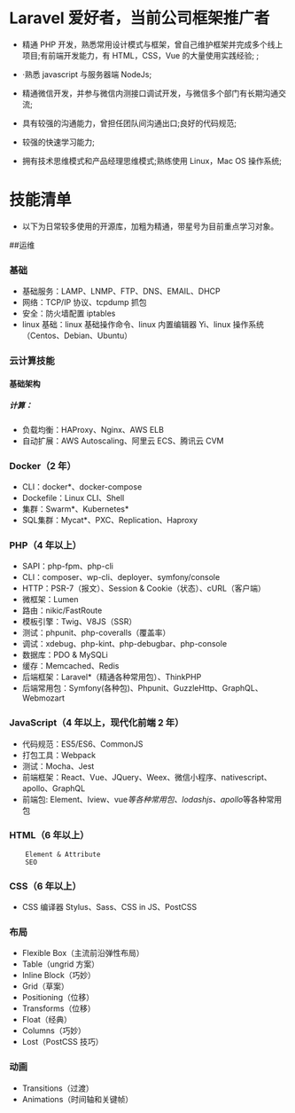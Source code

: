 # Laravel 爱好者，当前公司框架推广者

- 精通 PHP 开发，熟悉常用设计模式与框架，曾自己维护框架并完成多个线上项目;有前端开发能力，有 HTML，CSS，Vue 的大量使用实践经验; ;

- ·熟悉 javascript 与服务器端 NodeJs;

- 精通微信开发，并参与微信内测接口调试开发，与微信多个部门有长期沟通交流;

- 具有较强的沟通能力，曾担任团队间沟通出口;良好的代码规范;

- 较强的快速学习能力;

- 拥有技术思维模式和产品经理思维模式;熟练使用 Linux，Mac OS 操作系统;


# 技能清单

- 以下为日常较多使用的开源库，加粗为精通，带星号为目前重点学习对象。

##运维

### 基础
- 基础服务：LAMP、LNMP、FTP、DNS、EMAIL、DHCP
- 网络：TCP/IP 协议、tcpdump 抓包
- 安全：防火墙配置 iptables
- linux 基础：linux 基础操作命令、linux 内置编辑器 Yi、linux 操作系统（Centos、Debian、Ubuntu）
### 云计算技能
#### 基础架构
##### 计算：
- 负载均衡：HAProxy、Nginx、AWS ELB
- 自动扩展：AWS Autoscaling、阿里云 ECS、腾讯云 CVM



### Docker（2 年）
- CLI：docker*、docker-compose
- Dockefile：Linux CLI、Shell
- 集群：Swarm*、Kubernetes*
- SQL集群：Mycat*、PXC、Replication、Haproxy

### PHP（4 年以上）
- SAPI：php-fpm、php-cli
- CLI：composer、wp-cli、deployer、symfony/console
- HTTP：PSR-7（报文）、Session & Cookie（状态）、cURL（客户端）
- 微框架：Lumen
- 路由：nikic/FastRoute
- 模板引擎：Twig、V8JS（SSR）
- 测试：phpunit、php-coveralls（覆盖率）
- 调试：xdebug、php-kint、php-debugbar、php-console
- 数据库：PDO & MySQLi
- 缓存：Memcached、Redis
- 后端框架：Laravel*（精通各种常用包）、ThinkPHP
- 后端常用包：Symfony(各种包)、Phpunit、GuzzleHttp、GraphQL、Webmozart
### JavaScript（4 年以上，现代化前端 2 年）
- 代码规范：ES5/ES6、CommonJS
- 打包工具：Webpack
- 测试：Mocha、Jest
- 前端框架：React、Vue、JQuery、Weex、微信小程序、nativescript、apollo、GraphQL
- 前端包: Element、Iview、vue*等各种常用包、lodashjs、apollo*等各种常用包
### HTML（6 年以上）
        Element & Attribute
        SEO
### CSS（6 年以上）
- CSS 编译器 Stylus、Sass、CSS in JS、PostCSS
### 布局
- Flexible Box（主流前沿弹性布局）
- Table（ungrid 方案）
- Inline Block（巧妙）
- Grid（草案）
- Positioning（位移）
- Transforms（位移）
- Float（经典）
- Columns（巧妙）
- Lost（PostCSS 技巧）
### 动画
- Transitions（过渡）
- Animations（时间轴和关键帧）
